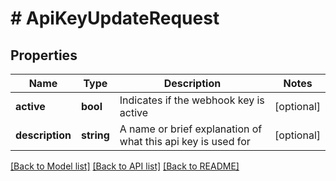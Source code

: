 # # ApiKeyUpdateRequest

## Properties

Name | Type | Description | Notes
------------ | ------------- | ------------- | -------------
**active** | **bool** | Indicates if the webhook key is active | [optional]
**description** | **string** | A name or brief explanation of what this api key is used for | [optional]

[[Back to Model list]](../../README.md#models) [[Back to API list]](../../README.md#endpoints) [[Back to README]](../../README.md)
